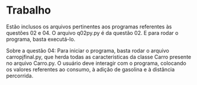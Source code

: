 # Trabalho

Estão inclusos os arquivos pertinentes aos programas referentes às questões 02 e 04. O arquivo q02py.py é da questão 02. E para rodar o programa, basta executá-lo.

Sobre a questão 04:
Para iniciar o programa, basta rodar o arquivo carropjfinal.py, que herda todas as caracteristicas da classe Carro presente no arquivo Carro.py. O usuário deve interagir com o programa, colocando os valores referentes ao consumo, à adição de gasolina e à distância percorrida.
